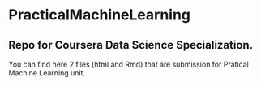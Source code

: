 # PracticalMachineLearning
## Repo for Coursera Data Science Specialization.
You can find here 2 files (html and Rmd) that are submission for Pratical Machine Learning unit.
